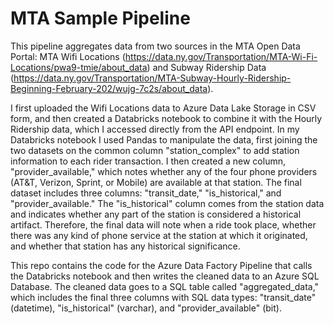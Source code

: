 # MTA Sample Pipeline

This pipeline aggregates data from two sources in the MTA Open Data Portal: MTA Wifi Locations (https://data.ny.gov/Transportation/MTA-Wi-Fi-Locations/pwa9-tmie/about_data) and Subway Ridership Data (https://data.ny.gov/Transportation/MTA-Subway-Hourly-Ridership-Beginning-February-202/wujg-7c2s/about_data).

I first uploaded the Wifi Locations data to Azure Data Lake Storage in CSV form, and then created a Databricks notebook to combine it with the Hourly Ridership data, which I accessed directly from the API endpoint. In my Databricks notebook I used Pandas to manipulate the data, first joining the two datasets on the common column "station_complex" to add station information to each rider transaction. I then created a new column, "provider_available," which notes whether any of the four phone providers (AT&T, Verizon, Sprint,  or Mobile) are available at that station. The final dataset includes three columns: "transit_date," "is_historical," and "provider_available." The "is_historical" column comes from the station data and indicates whether any part of the station is considered a historical artifact. Therefore, the final data will note when a ride took place, whether there was any kind of phone service at the station at which it originated, and whether that station has any historical significance.

This repo contains the code for the Azure Data Factory Pipeline that calls the Databricks notebook and then writes the cleaned data to an Azure SQL Database. The cleaned data goes to a SQL table called "aggregated_data," which includes the final three columns with SQL data types: "transit_date" (datetime), "is_historical" (varchar), and "provider_available" (bit).
